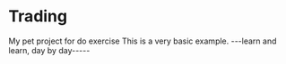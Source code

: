 # Trading
My pet project for do exercise
This is a very basic example.
---learn and learn, day by day-----
